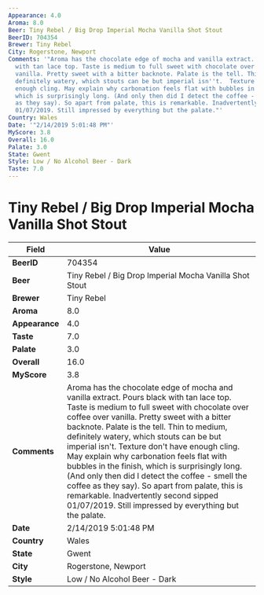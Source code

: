 ```yaml
---
Appearance: 4.0
Aroma: 8.0
Beer: Tiny Rebel / Big Drop Imperial Mocha Vanilla Shot Stout
BeerID: 704354
Brewer: Tiny Rebel
City: Rogerstone, Newport
Comments: '"Aroma has the chocolate edge of mocha and vanilla extract. Pours black
  with tan lace top. Taste is medium to full sweet with chocolate over coffee over
  vanilla. Pretty sweet with a bitter backnote. Palate is the tell. Thin to medium,
  definitely watery, which stouts can be but imperial isn''t.  Texture don''t have
  enough cling. May explain why carbonation feels flat with bubbles in the finish,
  which is surprisingly long. (And only then did I detect the coffee - smell the coffee
  as they say). So apart from palate, this is remarkable. Inadvertently second sipped
  01/07/2019. Still impressed by everything but the palate."'
Country: Wales
Date: '"2/14/2019 5:01:48 PM"'
MyScore: 3.8
Overall: 16.0
Palate: 3.0
State: Gwent
Style: Low / No Alcohol Beer - Dark
Taste: 7.0
---
```


# Tiny Rebel / Big Drop Imperial Mocha Vanilla Shot Stout

| Field         | Value |
|---------------|-------|
| **BeerID** | 704354 |
| **Beer** | Tiny Rebel / Big Drop Imperial Mocha Vanilla Shot Stout |
| **Brewer** | Tiny Rebel |
| **Aroma** | 8.0 |
| **Appearance** | 4.0 |
| **Taste** | 7.0 |
| **Palate** | 3.0 |
| **Overall** | 16.0 |
| **MyScore** | 3.8 |
| **Comments** | Aroma has the chocolate edge of mocha and vanilla extract. Pours black with tan lace top. Taste is medium to full sweet with chocolate over coffee over vanilla. Pretty sweet with a bitter backnote. Palate is the tell. Thin to medium, definitely watery, which stouts can be but imperial isn't.  Texture don't have enough cling. May explain why carbonation feels flat with bubbles in the finish, which is surprisingly long. (And only then did I detect the coffee - smell the coffee as they say). So apart from palate, this is remarkable. Inadvertently second sipped 01/07/2019. Still impressed by everything but the palate. |
| **Date** | 2/14/2019 5:01:48 PM |
| **Country** | Wales |
| **State** | Gwent |
| **City** | Rogerstone, Newport |
| **Style** | Low / No Alcohol Beer - Dark |

